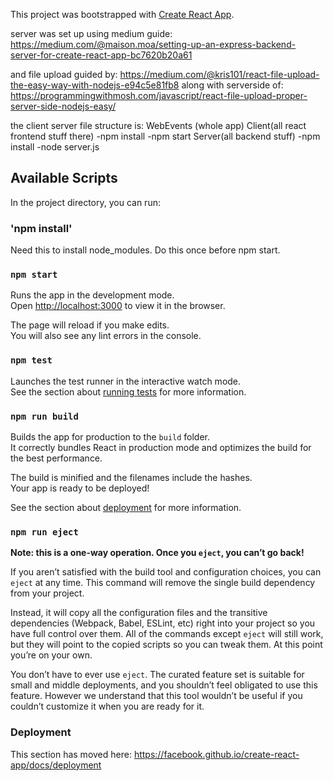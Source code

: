 This project was bootstrapped with [Create React App](https://github.com/facebook/create-react-app).

server was set up using medium guide:
https://medium.com/@maison.moa/setting-up-an-express-backend-server-for-create-react-app-bc7620b20a61

and file upload guided by:
https://medium.com/@kris101/react-file-upload-the-easy-way-with-nodejs-e94c5e81fb8
along with serverside of: 
https://programmingwithmosh.com/javascript/react-file-upload-proper-server-side-nodejs-easy/

 

the client server file structure is:
WebEvents (whole app)
    Client(all react frontend stuff there)
        -npm install
        -npm start
    Server(all backend stuff)
        -npm install
        -node server.js
    

## Available Scripts

In the project directory, you can run:

### 'npm install'

Need this to install node_modules. Do this once before npm start.

### `npm start`

Runs the app in the development mode.<br />
Open [http://localhost:3000](http://localhost:3000) to view it in the browser.

The page will reload if you make edits.<br />
You will also see any lint errors in the console.

### `npm test`

Launches the test runner in the interactive watch mode.<br />
See the section about [running tests](https://facebook.github.io/create-react-app/docs/running-tests) for more information.

### `npm run build`

Builds the app for production to the `build` folder.<br />
It correctly bundles React in production mode and optimizes the build for the best performance.

The build is minified and the filenames include the hashes.<br />
Your app is ready to be deployed!

See the section about [deployment](https://facebook.github.io/create-react-app/docs/deployment) for more information.

### `npm run eject`

**Note: this is a one-way operation. Once you `eject`, you can’t go back!**

If you aren’t satisfied with the build tool and configuration choices, you can `eject` at any time. This command will remove the single build dependency from your project.

Instead, it will copy all the configuration files and the transitive dependencies (Webpack, Babel, ESLint, etc) right into your project so you have full control over them. All of the commands except `eject` will still work, but they will point to the copied scripts so you can tweak them. At this point you’re on your own.

You don’t have to ever use `eject`. The curated feature set is suitable for small and middle deployments, and you shouldn’t feel obligated to use this feature. However we understand that this tool wouldn’t be useful if you couldn’t customize it when you are ready for it.

### Deployment

This section has moved here: https://facebook.github.io/create-react-app/docs/deployment

